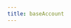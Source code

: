```yaml
---
title: baseAccount
---
```


<script setup>
const packageName = '@wagmi/core'
const connectorsPackageName = '@wagmi/connectors'
</script>

<!-- @include: @shared/connectors/baseAccount.md -->
